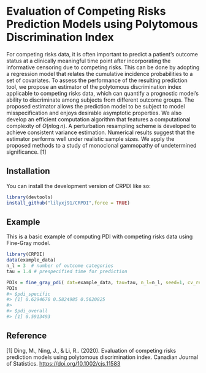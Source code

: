 
<!-- README.md is generated from README.Rmd. Please edit that file -->

# Evaluation of Competing Risks Prediction Models using Polytomous Discrimination Index

<!-- badges: start -->
<!-- badges: end -->

For competing risks data, it is often important to predict a patient’s
outcome status at a clinically meaningful time point after incorporating
the informative censoring due to competing risks. This can be done by
adopting a regression model that relates the cumulative incidence
probabilities to a set of covariates. To assess the performance of the
resulting prediction tool, we propose an estimator of the polytomous
discrimination index applicable to competing risks data, which can
quantify a prognostic model’s ability to discriminate among subjects
from different outcome groups. The proposed estimator allows the
prediction model to be subject to model misspecification and enjoys
desirable asymptotic properties. We also develop an efficient
computation algorithm that features a computational complexity of
*O*(*n*log *n*). A perturbation resampling scheme is developed to
achieve consistent variance estimation. Numerical results suggest that
the estimator performs well under realistic sample sizes. We apply the
proposed methods to a study of monoclonal gammopathy of undetermined
significance. \[1\]

## Installation

You can install the development version of CRPDI like so:

``` r
library(devtools)
install_github("lilyxj91/CRPDI",force = TRUE)
```

## Example

This is a basic example of computing PDI with competing risks data using
Fine-Gray model.

``` r
library(CRPDI)
data(example_data)
n_l = 3  # number of outcome categories
tau = 1.4 # prespecified time for prediction

PDIs = fine_gray_pdi( dat=example_data, tau=tau, n_l=n_l, seed=1, cv_rep=3, zcov=c("z1","z2") )
PDIs
#> $pdi_specific
#> [1] 0.6294670 0.5824985 0.5620825
#> 
#> $pdi_overall
#> [1] 0.5913493
```

## Reference

\[1\] Ding, M., Ning, J., & Li, R.. (2020). Evaluation of competing
risks prediction models using polytomous discrimination index. Canadian
Journal of Statistics. <https://doi.org/10.1002/cjs.11583>
